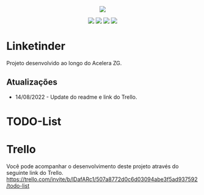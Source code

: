 <p align="center">
<img src="https://d3j0t7vrtr92dk.cloudfront.net/acelerazg/1641592492_Acelera_ZG__Identidade_Visual_Verde_Grafite__2000_x_800_px_.png">
</p>

<p align = "center">
<img src="https://img.shields.io/github/issues/mourarezendecas/ZG-HERO-Project"> <img src="https://img.shields.io/github/forks/mourarezendecas/ZG-HERO-Project"> <img src="https://img.shields.io/github/stars/mourarezendecas/ZG-HERO-Project"> <img src="https://img.shields.io/badge/STATUS-EM%20DESENVOLVIMENTO-brightgreen">
</p>


# Linketinder 

Projeto desenvolvido ao longo do Acelera ZG. 

## Atualizações 
- 14/08/2022 - Update do readme e link do Trello.

# TODO-List

# Trello 
Você pode acompanhar o desenvolvimento deste projeto através do seguinte link do Trello.  
https://trello.com/invite/b/lDafARc1/507a8772d0c6d03094abe3f5ad937592/todo-list


